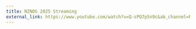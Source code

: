 ```yaml
---
title: NZNOG 2025 Streaming
external_link: https://www.youtube.com/watch?v=Q-sPQ7p5n9c&ab_channel=NZNOG
---
```

